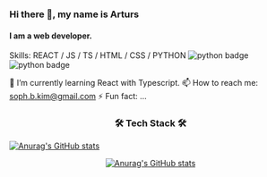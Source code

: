 ### Hi there 👋, my name is Arturs
#### I am a web developer.

Skills: REACT / JS / TS / HTML / CSS / PYTHON
![python badge](https://img.shields.io/badge/-PYTHON-%23F7DF1E?style=flat-square&logo=Python&logoColor=white&color=3776AB)
![python badge](https://img.shields.io/badge/-PYTHON-%23F7DF1E?style=flat-square&logo=Python&logoColor=white&color=3776AB)

🌱 I’m currently learning React with Typescript.
📫 How to reach me: soph.b.kim@gmail.com
⚡ Fun fact: ...

<h3 align="center"> 🛠 Tech Stack 🛠 </h3>

 [![Anurag's GitHub stats](https://github-readme-stats.vercel.app/api?username=sophkim)](https://github.com/anuraghazra/github-readme-stats)

  <div align=center>
 
   [![Anurag's GitHub stats](https://github-readme-stats.vercel.app/api?username=sophkim)](https://github.com/anuraghazra/github-readme-stats)
 
  
</div>

 
